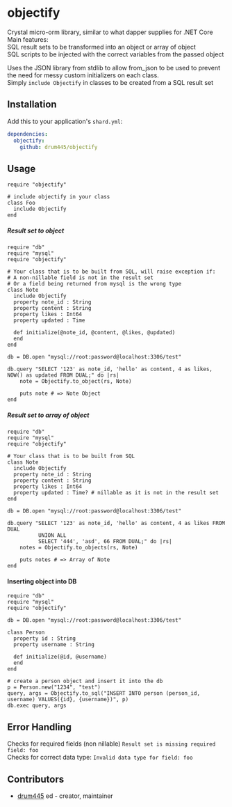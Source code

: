 # objectify

Crystal micro-orm library, similar to what dapper supplies for .NET Core  
Main features:  
	SQL result sets to be transformed into an object or array of object  
	SQL scripts to be injected with the correct variables from the passed object  

Uses the JSON library from stdlib to allow from_json to be used to prevent the need for messy custom initializers on each class.  
Simply ```include Objectify``` in classes to be created from a SQL result set  

## Installation

Add this to your application's `shard.yml`:

```yaml
dependencies:
  objectify:
    github: drum445/objectify
```

## Usage

```crystal
require "objectify"

# include objectify in your class
class Foo
  include Objectify
end
```

##### Result set to object
```crystal
require "db"
require "mysql"
require "objectify"

# Your class that is to be built from SQL, will raise exception if:
# A non-nillable field is not in the result set 
# Or a field being returned from mysql is the wrong type
class Note
  include Objectify
  property note_id : String
  property content : String
  property likes : Int64
  property updated : Time

  def initialize(@note_id, @content, @likes, @updated)
  end  
end

db = DB.open "mysql://root:password@localhost:3306/test"

db.query "SELECT '123' as note_id, 'hello' as content, 4 as likes, NOW() as updated FROM DUAL;" do |rs|
    note = Objectify.to_object(rs, Note)

    puts note # => Note Object
end
```

##### Result set to array of object
```crystal
require "db"
require "mysql"
require "objectify"

# Your class that is to be built from SQL
class Note
  include Objectify
  property note_id : String
  property content : String
  property likes : Int64
  property updated : Time? # nillable as it is not in the result set
end

db = DB.open "mysql://root:password@localhost:3306/test"

db.query "SELECT '123' as note_id, 'hello' as content, 4 as likes FROM DUAL
          UNION ALL
          SELECT '444', 'asd', 66 FROM DUAL;" do |rs|
    notes = Objectify.to_objects(rs, Note)

    puts notes # => Array of Note
end

```

#### Inserting object into DB
```crystal
require "db"
require "mysql"
require "objectify"

db = DB.open "mysql://root:password@localhost:3306/test"

class Person
  property id : String
  property username : String

  def initialize(@id, @username)
  end
end

# create a person object and insert it into the db
p = Person.new("1234", "test")
query, args = Objectify.to_sql("INSERT INTO person (person_id, username) VALUES({id}, {username})", p)
db.exec query, args
```
## Error Handling
Checks for required fields (non nillable) ```Result set is missing required field: foo```  
Checks for correct data type: ```Invalid data type for field: foo```



## Contributors

- [drum445](https://github.com/drum445) ed - creator, maintainer
